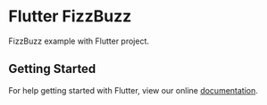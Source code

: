 # Flutter FizzBuzz

FizzBuzz example with Flutter project.

## Getting Started

For help getting started with Flutter, view our online
[documentation](https://flutter.io/).
